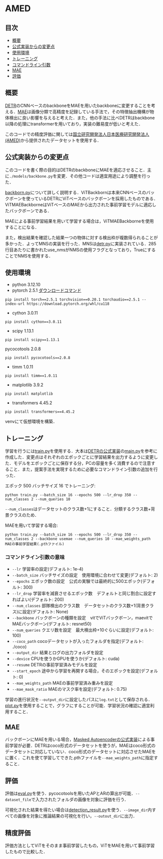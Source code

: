 # AMED
## 目次
- [概要](#概要)
- [公式実装からの変更点](#公式実装からの変更点)
- [使用環境](#使用環境)
- [トレーニング](#トレーニング)
- [コマンドライン引数](#コマンドライン引数の意味)
- [MAE](#mae)
- [評価](#評価)

## 概要
[DETR](https://github.com/facebookresearch/detr)のCNNベースのbackboneをMAEを用いたbackboneに変更することを考える．[MAE](https://github.com/facebookresearch/mae)は画像分類で高精度を記録している手法で，その特徴抽出機構が物体検出に良い影響を与えると考えた．また，他の手法に比べDETRはbackbone以降の処理にtransformerを用いており，実装の難易度が低いと考えた．

このコードでの精度評価に関しては[国立研究開発法人日本医療研究開発法人(AMED)](https://www.amed.go.jp)から提供されたデータセットを使用する．

## 公式実装からの変更点
このコードを書く際の目的はDETRのbackboneにMAEを適応させること．主に`./models/backbone.py`を変更．その他コードは適宜用途により調整を行った．

[backborn.py](https://github.com/batumaru12/AMED/blob/main/models/backbone.py)について詳しく説明する．ViTBackbornは本来CNNベースのバックボーンを使っているDETRにViTベースのバックボーンを採用したものである．ViTMAEBackborneはViTベースのMAEから出力された事前学習モデルに適応したバックボーンである．

MAEによる事前学習結果を用いて学習する場合は，ViTMAEBackborneを使用することになる．

また，検出結果を確認した結果一つの物体に対する検出枠が複数得られることが多かった．よってMNSの実装を行った．MNSは[detr.py](https://github.com/batumaru12/AMED/blob/main/models/detr.py)に実装されている．285行目あたりに書かれたuse_nmsがNMSの使用フラグとなっており，TrueにすることでNMSを使用する．

## 使用環境
- python 3.12.10
- pytorch 2.5.1 [ダウンロードコマンド](https://pytorch.org/get-started/previous-versions/)
```
pip install torch==2.5.1 torchvision==0.20.1 torchaudio==2.5.1 --index-url https://download.pytorch.org/whl/cu118
```
- cython 3.0.11
```
pip install cython==3.0.11
```
- scipy 1.13.1
```
pip install scipy==1.13.1
```
pycocotools 2.0.8
```
pip install pycocotools==2.0.8
```
- timm 1.0.11
```
pip install timm==1.0.11
```
- matplotlib 3.9.2
```
pip install matplotlib
```
- transformers 4.45.2
```
pip install transformers==4.45.2
```

venvにて仮想環境を構築．

## トレーニング
学習を行うには[train.py](https://github.com/batumaru12/AMED/blob/main/train.py)を使用する．大本は[DETRの公式実装](https://github.com/facebookresearch/detr)の[main.py](https://github.com/facebookresearch/detr/blob/main/main.py)を参考に作成した．変更点はそれぞれのエポックごとに学習結果を出力するように変更した．モデルをエポックごとに保存する分，PCの容量を多く消費するので注意すること．また，提案手法を実現するために必要なコマンドライン引数の追加を行った．

エポック 500 バッチサイズ 16 でトレーニング:
```
python train.py --batch_size 16 --epochs 500 --lr_drop 350 --num_classes 2 --num_queries 10
```
`--num_classes`はデータセットのクラス数+1にすること．分類するクラス数+背景クラスのため．

MAEを用いて学習する場合:
```
python train.py --batch_size 16 --epochs 500 --lr_drop 350 --num_classes 2 --backbone usemae --num_queries 10 --mae_weights_path MAEの事前学習結果(.pthファイル)
```

### コマンドライン引数の意味
- `--lr` 学習率の設定(デフォルト: 1e-4)
- `--batch_size` バッチサイズの設定　使用環境に合わせて変更(デフォルト: 2)
- `--epochs` エポック数の設定　公式の実験では最終的に500エポック(デフォルト: 300)
- `--lr_drop` 学習率を減衰させるエポック数　デフォルトと同じ割合に設定すればよい(デフォルト: 200)
- `--num_classes` 部隊検出のクラス数　データセットのクラス数+1(背景クラス)に設定(デフォルト: None)
- `--backbone` バックボーンの種類を設定　vitでViTバックボーン，maevitでMAEバックボーン(デフォルト: resnet50)
- `--num_queries` クエリ数を設定　最大検出枠+10ぐらいに設定(デフォルト: 100)
- `--coco_path` cocoデータセットが入ったフォルダを指定(デフォルト: ./coco)
- `--output_dir` 結果とログの出力フォルダを設定
- `--device` CPUを使うかGPUを使うか(デフォルト: cuda)
- `--resume` DETRの事前学習済みモデルを設定
- `--start_epoch` 途中から学習を再開する場合，そのエポックを設定(デフォルト: 0)
- `--mae_weights_path` MAEの事前学習済み重みを設定
- `--mae_mask_ratio` MAEのマスク率を設定(デフォルト: 0.75)

学習の進行状況を`--output_dir`に設定したパスに`log.txt`として保存される．[plot.py](https://github.com/batumaru12/AMED/blob/main/plot.py)を使用することで，グラフにすることが可能．学習状況の確認に適宜利用すること．

## MAE
バックボーンにMAEを用いる場合，[Masked Autoencoderの公式実装](https://github.com/facebookresearch/detr/blob/main/main.py)による事前学習が必要．DETRはcoco形式のデータセットを使うが，MAEはcoco形式のデータセットに対応していない．coco形式のデータセットに対応させたMAEを[]()に置く．これを使て学習してできた.pthファイルを`--mae_weights_path`に指定すること．

## 評価
評価は[eval.py](https://github.com/batumaru12/AMED/blob/main/eval.py)を使う．pycocotoolsを用いたAPとARの算出が可能．`--dataset_file`で入力されたフォルダの画像を対象に評価を行う．

可視化された結果を得たい場合は[detection_result.py](https://github.com/batumaru12/AMED/blob/main/detection_result.py)を使う．`--image_dir`内すべての画像を対象に推論結果の可視化を行い，`--outout_dir`に出力．

## 精度評価
評価方法としてViTをそのまま事前学習したもの，ViTをMAEを用いて事前学習したもので比較した．
